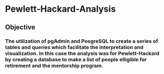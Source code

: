 # Pewlett-Hackard-Analysis
## Objective
### The utilization of pgAdmin and PosgreSQL to create a series of tables and queries which facilitate the interpretation and visualization. In this case the analysis was for Pewlett-Hackard by creating a database to make a list of people elligible for retirement and the mentorship program. 

